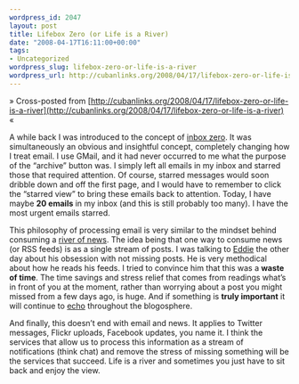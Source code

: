 ```yaml
--- 
wordpress_id: 2047
layout: post
title: Lifebox Zero (or Life is a River)
date: "2008-04-17T16:11:00+00:00"
tags: 
- Uncategorized
wordpress_slug: lifebox-zero-or-life-is-a-river
wordpress_url: http://cubanlinks.org/2008/04/17/lifebox-zero-or-life-is-a-river
---
```

&raquo; Cross-posted from [http://cubanlinks.org/2008/04/17/lifebox-zero-or-life-is-a-river](http://cubanlinks.org/2008/04/17/lifebox-zero-or-life-is-a-river) &laquo;

<p>A while back I was introduced to the concept of <a href="http://lifehacker.com/software/email/merlin-mann-presents-inbox-zero-282544.php">inbox zero</a>. It was simultaneously an obvious and insightful concept, completely changing how I treat email.  I use GMail, and it had never occurred to me what the purpose of the &#8220;archive&#8221; button was.  I simply left all emails in my inbox and starred those that required attention.  Of course, starred messages would soon dribble down and off the first page, and I would have to remember to click the &#8220;starred view&#8221; to bring these emails back to attention. Today, I have maybe <strong>20 emails</strong> in my inbox (and this is still probably too many).  I have the most urgent emails starred.</p>


<p>This philosophy of processing email is very similar to the mindset behind consuming a <a href="http://www.reallysimplesyndication.com/riverOfNews">river of news</a>.  The idea being that one way to consume news (or <span class="caps">RSS</span> feeds) is as a single stream of posts.  I was talking to <a href="http://www.attentionbandit.com">Eddie</a> the other day about his obsession with not missing posts.  He is very methodical about how he reads his feeds.  I tried to convince him that this was a <strong>waste of time</strong>.  The time savings and stress relief that comes from readings what&#8217;s in front of you at the moment, rather than worrying about a post you might missed from a few days ago, is huge.  And if something is <strong>truly important</strong> it will continue to <a href="http://en.wikipedia.org/wiki/Echo_chamber">echo</a> throughout the blogosphere.</p>


<p>And finally, this doesn&#8217;t end with email and news.  It applies to Twitter messages, Flickr uploads, Facebook updates, you name it.  I think the services that allow us to process this information as a stream of notifications (think chat) and remove the stress of missing something will be the services that succeed. Life is a river and sometimes you just have to sit back and enjoy the view.</p>
